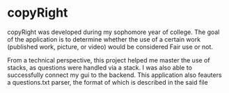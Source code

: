 # copyRight

copyRight was developed during my sophomore year of college. The goal of the application is to determine whether the use of a certain work (published work, picture, or video) would be considered Fair use or not.

From a technical perspective, this project helped me master the use of stacks, as questions were handled via a stack. I was also able to successfully connect my gui to the backend. This application also feauters a questions.txt parser, the format of which is described in the said file
